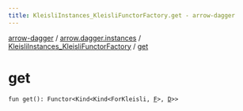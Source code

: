 ```yaml
---
title: KleisliInstances_KleisliFunctorFactory.get - arrow-dagger
---
```


[arrow-dagger](../../index.html) / [arrow.dagger.instances](../index.html) / [KleisliInstances_KleisliFunctorFactory](index.html) / [get](./get.html)

# get

`fun get(): Functor<Kind<Kind<ForKleisli, `[`F`](index.html#F)`>, `[`D`](index.html#D)`>>`